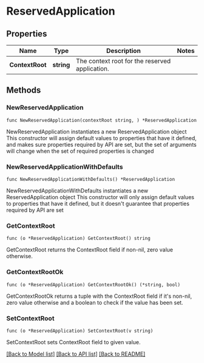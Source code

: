 # ReservedApplication

## Properties

Name | Type | Description | Notes
------------ | ------------- | ------------- | -------------
**ContextRoot** | **string** | The context root for the reserved application. | 

## Methods

### NewReservedApplication

`func NewReservedApplication(contextRoot string, ) *ReservedApplication`

NewReservedApplication instantiates a new ReservedApplication object
This constructor will assign default values to properties that have it defined,
and makes sure properties required by API are set, but the set of arguments
will change when the set of required properties is changed

### NewReservedApplicationWithDefaults

`func NewReservedApplicationWithDefaults() *ReservedApplication`

NewReservedApplicationWithDefaults instantiates a new ReservedApplication object
This constructor will only assign default values to properties that have it defined,
but it doesn't guarantee that properties required by API are set

### GetContextRoot

`func (o *ReservedApplication) GetContextRoot() string`

GetContextRoot returns the ContextRoot field if non-nil, zero value otherwise.

### GetContextRootOk

`func (o *ReservedApplication) GetContextRootOk() (*string, bool)`

GetContextRootOk returns a tuple with the ContextRoot field if it's non-nil, zero value otherwise
and a boolean to check if the value has been set.

### SetContextRoot

`func (o *ReservedApplication) SetContextRoot(v string)`

SetContextRoot sets ContextRoot field to given value.



[[Back to Model list]](../README.md#documentation-for-models) [[Back to API list]](../README.md#documentation-for-api-endpoints) [[Back to README]](../README.md)


